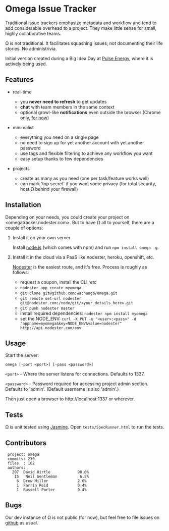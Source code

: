Omega Issue Tracker
===

Traditional issue trackers emphasize metadata and workflow and tend to add considerable overhead to a project. They make little sense for small, highly collaborative teams.

Ω is not traditional. It facilitates squashing issues, not documenting their life stories. No administrivia.

Initial version created during a Big Idea Day at [Pulse Energy](http://www.pulseenergy.com), where it is actively being used.

Features
---

* real-time
    * you **never need to refresh** to get updates 
    * **chat** with team members in the same context
    * optional growl-like **notifications** even outside the browser (Chrome only, [for now](http://caniuse.com/#feat=notifications))

* minimalist
    * everything you need on a single page
    * no need to sign up for yet another account with yet another password
    * use tags and flexible filtering to achieve any workflow you want
    * easy setup thanks to few dependencies

* projects
    * create as many as you need (one per task/feature works well)
    * can mark 'top secret' if you want some privacy (for total security, host Ω behind your firewall)

Installation
---

Depending on your needs, you could create your project on <omegatracker.nodester.com>. But to have Ω all to yourself, there are a couple of options:

1. Install it on your own server

    Install [node.js](http://nodejs.org) (which comes with npm) and run `npm install omega -g`.

2. Install it in the cloud via a PaaS like nodester, heroku, openshift, etc.

    [Nodester](http://nodester.com/) is the easiest route, and it's free. Process is roughly as follows:
    * request a coupon, install the CLI, etc
    * `nodester app create myomega`
    * `git clone git@github.com:wachunga/omega.git`
    * `git remote set-url nodester git@nodester.com:/node/git/<your_details_here>.git`
    * `git push nodester master`
    * install required dependencies: `nodester npm install myomega`
    * set the NODE_ENV: `curl -X PUT -u "<user>:<pass>" -d "appname=myomega&key=NODE_ENV&value=nodester" http://api.nodester.com/env`


Usage
---

Start the server:

    omega [-port <port>] [-pass <password>]

`<port>` - Where the server listens for connections. Defaults to 1337.

`<password>` - Password required for accessing project admin section. Defaults to 'admin'. (Default username is also 'admin'.)

Then just open a browser to http://localhost:1337 or wherever.

Tests
---

Ω is unit tested using [Jasmine](https://github.com/pivotal/jasmine). Open `tests/SpecRunner.html` to run the tests.

Contributors
---

```
 project: omega
 commits: 230
 files  : 102
 authors: 
   207  David Hirtle            90.0%
    15   Neil Gentleman          6.5%
     6	Drew Miller             2.6%
     1	Farrin Reid             0.4%
     1	Russell Porter          0.4%
```

Bugs
---

Our dev instance of Ω is not public (for now), but feel free to file issues on [github](https://github.com/wachunga/omega/issues) as usual.
